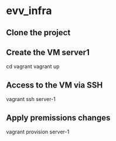 # evv_infra


## Clone the project
## Create the VM server1
cd vagrant
vagrant up

## Access to the VM via SSH
vagrant ssh server-1

## Apply premissions changes
vagrant provision server-1